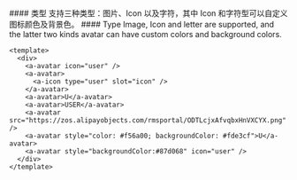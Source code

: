<cn>
#### 类型
支持三种类型：图片、Icon 以及字符，其中 Icon 和字符型可以自定义图标颜色及背景色。
</cn>

<us>
#### Type
Image, Icon and letter are supported, and the latter two kinds avatar can have custom colors and background colors.
</us>

```tpl
<template>
  <div>
    <a-avatar icon="user" />
    <a-avatar>
      <a-icon type="user" slot="icon" />
    </a-avatar>
    <a-avatar>U</a-avatar>
    <a-avatar>USER</a-avatar>
    <a-avatar src="https://zos.alipayobjects.com/rmsportal/ODTLcjxAfvqbxHnVXCYX.png" />
    <a-avatar style="color: #f56a00; backgroundColor: #fde3cf">U</a-avatar>
    <a-avatar style="backgroundColor:#87d068" icon="user" />
  </div>
</template>
```
